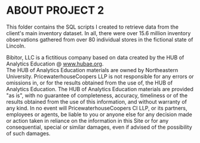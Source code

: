 # ABOUT PROJECT 2

This folder contains the SQL scripts I created to retrieve data from the client's main inventory dataset. 
In all, there were over 15.6 million inventory observations gathered from over 80 individual stores in the fictional state of Lincoln.

Bibitor, LLC is a fictitious company based on data created by the HUB of Analytics Education @ www.hubae.org.  
The HUB of Analytics Education materials are owned by Northeastern University.  PricewaterhouseCoopers LLP is not responsible for any errors or omissions in, 
or for the results obtained from the use of, the HUB of Analytics Education. The HUB of Analytics Education materials are provided "as is", with no guarantee of 
completeness, accuracy, timeliness or of the results obtained from the use of this information, and without warranty of any kind. In no event will PricewaterhouseCoopers CI LLP, 
or its partners, employees or agents, be liable to you or anyone else for any decision made or action taken in reliance on the information in this Site or for any consequential, 
special or similar damages, even if advised of the possibility of such damages.  
